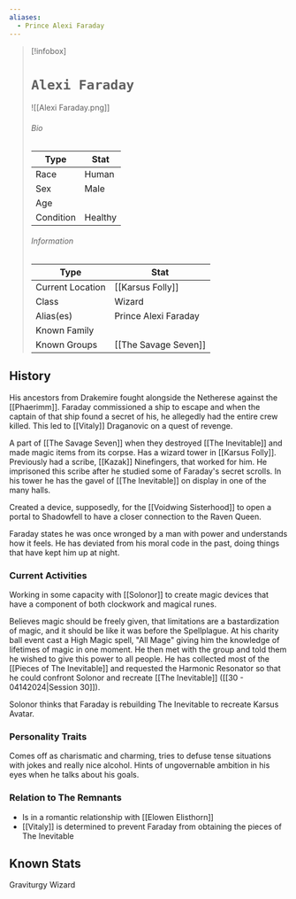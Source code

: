 ```yaml
---
aliases:
  - Prince Alexi Faraday
---
```

> [!infobox]
> # `Alexi Faraday` 
> ![[Alexi Faraday.png]]
> ###### Bio
> Type |  Stat |
> ---|---|
> Race | Human | 
> Sex | Male | 
> Age |  |
> Condition | Healthy |
> ######  Information
> Type |  Stat |
> ---|---|
> Current Location | [[Karsus Folly]]  |
> Class | Wizard |
> Alias(es) | Prince Alexi Faraday |
> Known Family | |
> Known Groups | [[The Savage Seven]]  |

## History
His ancestors from Drakemire fought alongside the Netherese against the [[Phaerimm]]. Faraday commissioned a ship to escape and when the captain of that ship found a secret of his, he allegedly had the entire crew killed. This led to [[Vitaly]] Draganovic on a quest of revenge.

A part of [[The Savage Seven]] when they destroyed [[The Inevitable]] and made magic items from its corpse. Has a wizard tower in [[Karsus Folly]]. Previously had a scribe, [[Kazak]] Ninefingers, that worked for him. He imprisoned this scribe after he studied some of Faraday's secret scrolls. In his tower he has the gavel of [[The Inevitable]] on display in one of the many halls.

Created a device, supposedly, for the [[Voidwing Sisterhood]] to open a portal to Shadowfell to have a closer connection to the Raven Queen.

Faraday states he was once wronged by a man with power and understands how it feels. He has deviated from his moral code in the past, doing things that have kept him up at night.

### Current Activities
Working in some capacity with [[Solonor]] to create magic devices that have a component of both clockwork and magical runes.

Believes magic should be freely given, that limitations are a bastardization of magic, and it should be like it was before the Spellplague. At his charity ball event cast a High Magic spell, "All Mage" giving him the knowledge of lifetimes of magic in one moment. He then met with the group and told them he wished to give this power to all people. He has collected most of the [[Pieces of The Inevitable]] and requested the Harmonic Resonator so that he could confront Solonor and recreate [[The Inevitable]] ([[30 - 04142024|Session 30]]).

Solonor thinks that Faraday is rebuilding The Inevitable to recreate Karsus Avatar.

### Personality Traits
Comes off as charismatic and charming, tries to defuse tense situations with jokes and really nice alcohol. Hints of ungovernable ambition in his eyes when he talks about his goals.

### Relation to The Remnants 
- Is in a romantic relationship with [[Elowen Elisthorn]]
- [[Vitaly]] is determined to prevent Faraday from obtaining the pieces of The Inevitable

## Known Stats
Graviturgy Wizard